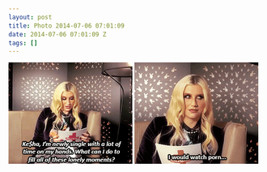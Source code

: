 ```yaml
---
layout: post
title: Photo 2014-07-06 07:01:09
date: 2014-07-06 07:01:09 Z
tags: []
---
```

![](/media/2014/07/90924259886_0.gif)
![](/media/2014/07/90924259886_1.gif)
